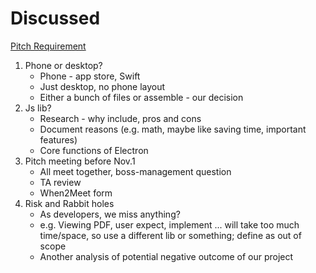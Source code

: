 # Discussed

[Pitch Requirement](https://docs.google.com/document/d/1LF4NpXGQUJC90t-SIQGa2LHOEYkbGk_7KShogXaqtNU/edit?usp=sharing)

1. Phone or desktop?
   - Phone - app store, Swift
   - Just desktop, no phone layout
   - Either a bunch of files or assemble - our decision
2. Js lib?
   - Research - why include, pros and cons
   - Document reasons (e.g. math, maybe like saving time, important features)
   - Core functions of Electron
3. Pitch meeting before Nov.1
   - All meet together, boss-management question
   - TA review
   - When2Meet form
4. Risk and Rabbit holes
   - As developers, we miss anything?
   - e.g. Viewing PDF, user expect, implement ... will take too much time/space, so use a different lib or something; define as out of scope
   - Another analysis of potential negative outcome of our project
